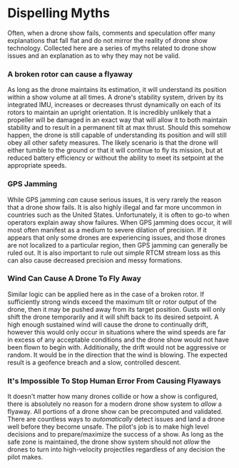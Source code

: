 # Dispelling Myths

Often, when a drone show fails, comments and speculation offer many explanations that fall flat and do not mirror the reality of drone show technology. Collected here are a series of myths related to drone show issues and an explanation as to why they may not be valid.

### A broken rotor can cause a flyaway <a href="#pdf-page-t78ensyf4xb9yrk4m25e-a-broken-rotor-can-cause-a-flyaway" id="pdf-page-t78ensyf4xb9yrk4m25e-a-broken-rotor-can-cause-a-flyaway"></a>

As long as the drone maintains its estimation, it will understand its position within a show volume at all times. A drone's stability system, driven by its integrated IMU, increases or decreases thrust dynamically on each of its rotors to maintain an upright orientation. It is incredibly unlikely that a propeller will be damaged in an exact way that will allow it to both maintain stability and to result in a permanent tilt at max thrust. Should this somehow happen, the drone is still capable of understanding its position and will still obey all other safety measures. The likely scenario is that the drone will either tumble to the ground or that it will continue to fly its mission, but at reduced battery efficiency or without the ability to meet its setpoint at the appropriate speeds.

### GPS Jamming <a href="#pdf-page-t78ensyf4xb9yrk4m25e-gps-jamming" id="pdf-page-t78ensyf4xb9yrk4m25e-gps-jamming"></a>

While GPS jamming _can_ cause serious issues, it is very rarely the reason that a drone show fails. It is also highly illegal and far more uncommon in countries such as the United States. Unfortunately, it is often to go-to when operators explain away show failures. When GPS jamming does occur, it will most often manifest as a medium to severe dilation of precision. If it appears that only some drones are experiencing issues, and those drones are not localized to a particular region, then GPS jamming can generally be ruled out. It is also important to rule out simple RTCM stream loss as this can also cause decreased precision and messy formations.

### Wind Can Cause A Drone To Fly Away <a href="#pdf-page-t78ensyf4xb9yrk4m25e-wind-can-cause-a-drone-to-fly-away" id="pdf-page-t78ensyf4xb9yrk4m25e-wind-can-cause-a-drone-to-fly-away"></a>

Similar logic can be applied here as in the case of a broken rotor. If sufficiently strong winds exceed the maximum tilt or rotor output of the drone, then it may be pushed away from its target position. Gusts will only shift the drone temporarily and it will shift back to its desired setpoint. A high enough sustained wind will cause the drone to continually drift, however this would only occur in situations where the wind speeds are far in excess of any acceptable conditions and the drone show would not have been flown to begin with. Additionally, the drift would not be aggressive or random. It would be in the direction that the wind is blowing. The expected result is a geofence breach and a slow, controlled descent.

### It's Impossible To Stop Human Error From Causing Flyaways <a href="#pdf-page-t78ensyf4xb9yrk4m25e-its-impossible-to-stop-human-error-from-causing-flyaways" id="pdf-page-t78ensyf4xb9yrk4m25e-its-impossible-to-stop-human-error-from-causing-flyaways"></a>

It doesn't matter how many drones collide or how a show is configured, there is absolutely no reason for a modern drone show system to _allow_ a flyaway. All portions of a drone show can be precomputed and validated. There are countless ways to _automatically_ detect issues and land a drone well before they become unsafe. The pilot's job is to make high level decisions and to prepare/maximize the success of a show. As long as the safe zone is maintained, the drone show system should not _allow_ the drones to turn into high-velocity projectiles regardless of any decision the pilot makes.
